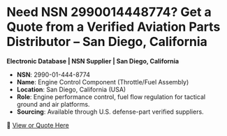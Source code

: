 # Need NSN 2990014448774? Get a Quote from a Verified Aviation Parts Distributor – San Diego, California
**Electronic Database | NSN Supplier | San Diego, California**

- **NSN**: 2990-01-444-8774
- **Name**: Engine Control Component (Throttle/Fuel Assembly)
- **Location**: San Diego, California (USA)
- **Role**: Engine performance control, fuel flow regulation for tactical ground and air platforms.
- **Sourcing**: Available through U.S. defense-part verified suppliers.

🔗 [View or Quote Here](https://www.optiultra.com/2990014448774.html)
